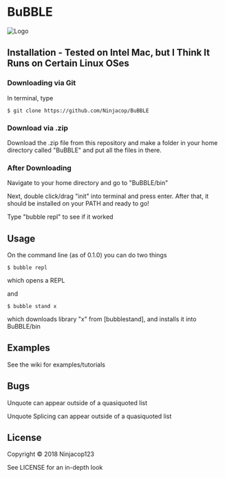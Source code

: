 # BuBBLE

![Logo](https://github.com/Ninjacop/BuBBLE/blob/master/Bubble.png)

## Installation - Tested on Intel Mac, but I Think It Runs on Certain Linux OSes 
    
### Downloading via Git
In terminal, type 
    
    $ git clone https://github.com/Ninjacop/BuBBLE


### Download via .zip
Download the .zip file from this repository and make a folder in your home directory called "BuBBLE" and put all the files in there.

### After Downloading 
Navigate to your home directory and go to "BuBBLE/bin"

Next, double click/drag "init" into terminal and press enter. After that, it should be installed on your PATH and ready to go!

Type "bubble repl" to see if it worked



## Usage
    
On the command line (as of 0.1.0) you can do two things

    $ bubble repl
which opens a REPL

and 

    $ bubble stand x
which downloads library "x" from [bubblestand], and installs it into BuBBLE/bin
    

      
## Examples  
      
See the wiki for examples/tutorials
      
## Bugs  
      
Unquote can appear outside of a quasiquoted list

Unquote Splicing can appear outside of a quasiquoted list  
      


## License  
      
Copyright © 2018 Ninjacop123

See LICENSE for an in-depth look 
